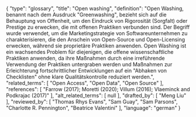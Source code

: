 {
    "type": "glossary",
    "title": "Open washing",
    "definition": "Open Washing, benannt nach dem Ausdruck \"Greenwashing\", bezieht sich auf die Behauptung von Offenheit, um den Eindruck von Rigorosität (Sorgfalt) oder Prestige zu erwecken, die mit offenen Praktiken verbunden sind. Der Begriff wurde verwendet, um die Marketingstrategie von Softwareunternehmen zu charakterisieren, die den Anschein von Open-Source und Open-Licensing erwecken, während sie proprietäre Praktiken anwenden. Open Washing ist ein wachsendes Problem für diejenigen, die offene wissenschaftliche Praktiken anwenden, da ihre Maßnahmen durch eine irreführende Verwendung der Praktiken untergraben werden und Maßnahmen zur Erleichterung fortschrittlicher Entwicklungen auf ein \"Abhaken von Checklisten\" ohne klare Qualitätskontrolle reduziert werden.",
    "related_terms": [
        "Open Access",
        "Open Data",
        "Open Source"
    ],
    "references": [
        "Farrow (2017); Moretti (2020); Villum (2016); Vlaeminck and Podkrajac (2017)"
    ],
    "alt_related_terms": [
        null
    ],
    "drafted_by": [
        "Meng Liu"
    ],
    "reviewed_by": [
        "Thomas Rhys Evans",
        "Sam Guay",
        "Sam Parsons",
        "Charlotte R. Pennington",
        "Beatrice Valentini"
    ],
    "language": "german"
}